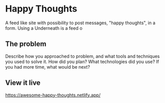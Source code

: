 # Happy Thoughts

A feed like site with possibility to post messages, "happy thoughts", in a form. Using a Underneath is a feed o

## The problem

Describe how you approached to problem, and what tools and techniques you used to solve it. How did you plan? What technologies did you use? If you had more time, what would be next?

## View it live

https://awesome-happy-thoughts.netlify.app/
